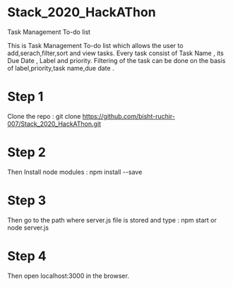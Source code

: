 # Stack_2020_HackAThon
Task Management To-do list

This is Task Management To-do list which allows the user to add,serach,filter,sort and view tasks. Every task consist of Task Name , its Due Date , Label and priority. Filtering of the task can be done on the basis of label,priority,task name,due date .


# Step 1
Clone the repo : git clone https://github.com/bisht-ruchir-007/Stack_2020_HackAThon.git

# Step 2
Then Install node modules : npm install --save

# Step 3
Then go to the path where server.js file is stored and 
type : npm start or node server.js

# Step 4
Then open localhost:3000 in the browser. 
